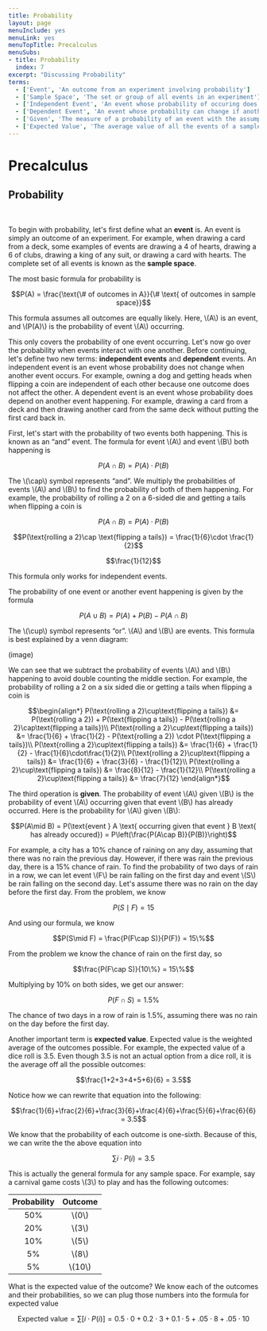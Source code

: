 ```yaml
---
title: Probability
layout: page
menuInclude: yes
menuLink: yes
menuTopTitle: Precalculus
menuSubs:
- title: Probability
  index: 7
excerpt: "Discussing Probability"
terms:
  - ['Event', 'An outcome from an experiment involving probability']
  - ['Sample Space', 'The set or group of all events in an experiment']
  - ['Independent Event', 'An event whose probability of occuring does not change, whether another event has occured or not']
  - ['Dependent Event', 'An event whose probability can change if another event occurs']
  - ['Given', 'The measure of a probability of an event with the assumption that another event has already happened']
  - ['Expected Value', 'The average value of all the events of a sample space, assuming that each event is mapped to some number']
---
```



<h1>Precalculus</h1>

<h2>Probability</h2><br>

To begin with probability, let's first define what an <b>event</b> is. An event is simply an outcome of an experiment. For example, when drawing a card from a deck, some examples of events are drawing a 4 of hearts, drawing a 6 of clubs, drawing a king of any suit, or drawing a card with hearts. The complete set of all events is known as the <b>sample space</b>.

The most basic formula for probability is

$$P(A) = \frac{\text{\# of outcomes in A}}{\# \text{ of outcomes in sample space}}$$

This formula assumes all outcomes are equally likely. Here, \\(A\\) is an event, and \\(P(A)\\) is the probability of event \\(A\\) occurring.

This only covers the probability of one event occurring. Let's now go over the probability when events interact with one another. Before continuing, let's define two new terms: <b>independent events</b> and <b>dependent</b> events. An independent event is an event whose probability does not change when another event occurs. For example, owning a dog and getting heads when flipping a coin are independent of each other because one outcome does not affect the other. A dependent event is an event whose probability does depend on another event happening. For example, drawing a card from a deck and then drawing another card from the same deck without putting the first card back in.

First, let's start with the probability of two events both happening. This is known as an “and” event. The formula for event \\(A\\) and event \\(B\\) both happening is

$$P(A\cap B) = P(A) \cdot P(B)$$

The \\(\cap\\) symbol represents “and”. We multiply the probabilities of events \\(A\\) and \\(B\\) to find the probability of both of them happening. For example, the probability of rolling a 2 on a 6-sided die and getting a tails when flipping a coin is

$$P(A\cap B) = P(A) \cdot P(B)$$

$$P(\text{rolling a 2}\cap \text{flipping a tails}) = \frac{1}{6}\cdot  \frac{1}{2}$$

$$\frac{1}{12}$$

This formula only works for independent events.

The probability of one event or another event happening is given by the formula

$$P(A\cup B) = P(A) + P(B) - P(A\cap B)$$

The \\(\cup\\) symbol represents “or”. \\(A\\) and \\(B\\) are events. This formula is best explained by a venn diagram:

(image)

We can see that we subtract the probability of events \\(A\\) and \\(B\\) happening to avoid double counting the middle section. For example, the probability of rolling a 2 on a six sided die or getting a tails when flipping a coin is

$$\begin{align*}
P(\text{rolling a 2}\cup\text{flipping a tails}) &= P(\text{rolling a 2}) + P(\text{flipping a tails}) - P(\text{rolling a 2}\cap\text{flipping a tails})\\
P(\text{rolling a 2}\cup\text{flipping a tails}) &= \frac{1}{6} + \frac{1}{2} - P(\text{rolling a 2}) \cdot P(\text{flipping a tails})\\
P(\text{rolling a 2}\cup\text{flipping a tails}) &= \frac{1}{6} + \frac{1}{2} - \frac{1}{6}\cdot\frac{1}{2}\\
P(\text{rolling a 2}\cup\text{flipping a tails}) &= \frac{1}{6} + \frac{3}{6} - \frac{1}{12}\\
P(\text{rolling a 2}\cup\text{flipping a tails}) &= \frac{8}{12} - \frac{1}{12}\\
P(\text{rolling a 2}\cup\text{flipping a tails}) &= \frac{7}{12}
\end{align*}$$

The third operation is <b>given</b>. The probability of event \\(A\\) given \\(B\\) is the probability of event \\(A\\) occurring given that event \\(B\\) has already occurred. Here is the probability for \\(A\\) given \\(B\\):

$$P(A\mid B) = P(\text{event } A \text{ occurring given that event } B \text{ has already occured}) = P\left(\frac{P(A\cap B)}{P(B)}\right)$$

For example, a city has a 10% chance of raining on any day, assuming that there was no rain the previous day. However, if there was rain the previous day, there is a 15% chance of rain. To find the probability of two days of rain in a row, we can let event \\(F\\) be rain falling on the first day and event \\(S\\) be rain falling on the second day. Let's assume there was no rain on the day before the first day. From the problem, we know

$$P(S\mid F) = 15%$$

And using our formula, we know

$$P(S\mid F) = \frac{P(F\cap S)}{P(F)} = 15\%$$

From the problem we know the chance of rain on the first day, so

$$\frac{P(F\cap S)}{10\%} = 15\%$$

Multiplying by 10% on both sides, we get our answer:

$$P(F\cap S) = 1.5\%$$

The chance of two days in a row of rain is 1.5%, assuming there was no rain on the day before the first day.

Another important term is <b>expected value</b>. Expected value is the weighted average of the outcomes possible. For example, the expected value of a dice roll is 3.5. Even though 3.5 is not an actual option from a dice roll, it is the average off all the possible outcomes:

$$\frac{1+2+3+4+5+6}{6} = 3.5$$

Notice how we can rewrite that equation into the following:

$$\frac{1}{6}+\frac{2}{6}+\frac{3}{6}+\frac{4}{6}+\frac{5}{6}+\frac{6}{6} = 3.5$$

We know that the probability of each outcome is one-sixth. Because of this, we can write the the above equation into

$$\sum{}{}{i\cdot P(i)} = 3.5$$

This is actually the general formula for any sample space. For example, say a carnival game costs \\(3\\) to play and has the following outcomes:

|Probability|Outcome|
|:-: |:-: |
|50%|\\(0\\)|
|20%|\\(3\\)|
|10%|\\(5\\)|
|5%|\\(8\\)|
|5%|\\(10\\)|

What is the expected value of the outcome? We know each of the outcomes and their probabilities, so we can plug those numbers into the formula for expected value

$$\text{Expected value} = \sum{}{}{[i\cdot P(i)]} = 0.5\cdot0+0.2\cdot3+0.1\cdot5+.05\cdot8+.05\cdot10$$
